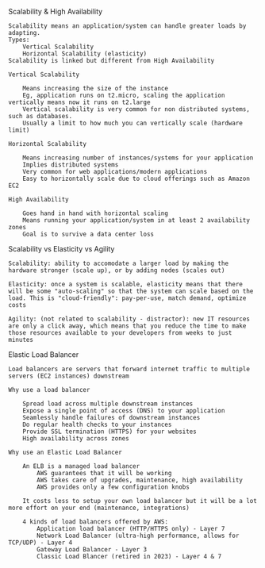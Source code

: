 Scalability & High Availability

    Scalability means an application/system can handle greater loads by adapting.
    Types:
        Vertical Scalability
        Horizontal Scalability (elasticity)
    Scalability is linked but different from High Availability

    Vertical Scalability

        Means increasing the size of the instance
        Eg, application runs on t2.micro, scaling the application vertically means now it runs on t2.large
        Vertical scalability is very common for non distributed systems, such as databases.
        Usually a limit to how much you can vertically scale (hardware limit)

    Horizontal Scalability

        Means increasing number of instances/systems for your application
        Implies distributed systems
        Very common for web applications/modern applications
        Easy to horizontally scale due to cloud offerings such as Amazon EC2

    High Availability

        Goes hand in hand with horizontal scaling
        Means running your application/system in at least 2 availability zones
        Goal is to survive a data center loss

Scalability vs Elasticity vs Agility

    Scalability: ability to accomodate a larger load by making the hardware stronger (scale up), or by adding nodes (scales out)

    Elasticity: once a system is scalable, elasticity means that there will be some "auto-scaling" so that the system can scale based on the load. This is "cloud-friendly": pay-per-use, match demand, optimize costs

    Agility: (not related to scalability - distractor): new IT resources are only a click away, which means that you reduce the time to make those resources available to your developers from weeks to just minutes

Elastic Load Balancer

    Load balancers are servers that forward internet traffic to multiple servers (EC2 instances) downstream

    Why use a load balancer

        Spread load across multiple downstream instances
        Expose a single point of access (DNS) to your application
        Seamlessly handle failures of downstream instances
        Do regular health checks to your instances
        Provide SSL termination (HTTPS) for your websites
        High availability across zones

    Why use an Elastic Load Balancer

        An ELB is a managed load balancer
            AWS guarantees that it will be working
            AWS takes care of upgrades, maintenance, high availability
            AWS provides only a few configuration knobs

        It costs less to setup your own load balancer but it will be a lot more effort on your end (maintenance, integrations)

        4 kinds of load balancers offered by AWS:
            Application load balancer (HTTP/HTTPS only) - Layer 7
            Network Load Balancer (ultra-high performance, allows for TCP/UDP) - Layer 4
            Gateway Load Balancer - Layer 3
            Classic Load Blancer (retired in 2023) - Layer 4 & 7
